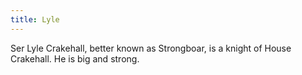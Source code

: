 ```yaml
---
title: Lyle
---
```


Ser Lyle Crakehall, better known as Strongboar, is a knight of House Crakehall. He is big and strong. 


